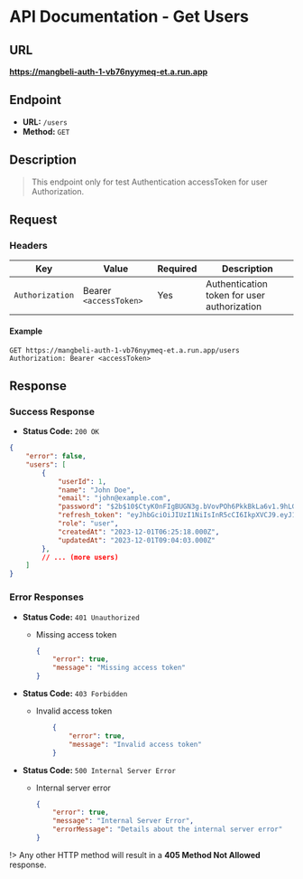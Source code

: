 # **API Documentation - Get Users**

## URL

**https://mangbeli-auth-1-vb76nyymeq-et.a.run.app**

## Endpoint

- **URL:** `/users`
- **Method:** `GET`

## Description

> This endpoint only for test Authentication accessToken for user Authorization.

## Request

### Headers

| Key           | Value                                | Required | Description                                |
| ------------- | ------------------------------------ | -------- | ------------------------------------------ |
| `Authorization`| Bearer `<accessToken>`              | Yes      | Authentication token for user authorization|

#### Example
```http
GET https://mangbeli-auth-1-vb76nyymeq-et.a.run.app/users
Authorization: Bearer <accessToken>
```

## Response

### Success Response

- **Status Code:** `200 OK`
```json
{
    "error": false,
    "users": [
        {
            "userId": 1,
            "name": "John Doe",
            "email": "john@example.com",
            "password": "$2b$10$CtyK0nFIgBUGN3g.bVovPOh6PkkBkLa6v1.9hLGfC5PNUZEJNL4nq",
            "refresh_token": "eyJhbGciOiJIUzI1NiIsInR5cCI6IkpXVCJ9.eyJ1c2VySWQiOjEsIm5hbWUiOiJ1ZGliIiwiZW1haWwiOiJ1ZGluc2VkdW5pYUBkaWNvZGluZy5jb20iLCJpYXQiOjE3MDE0MjE0NDMsImV4cCI6MTcwMTUwNzg0M30.XhqMxBtmwtkmyqD9idzjmWy3QjeHf0autXprKr1MBqM",
            "role": "user",
            "createdAt": "2023-12-01T06:25:18.000Z",
            "updatedAt": "2023-12-01T09:04:03.000Z"
        },
        // ... (more users)
    ]
}
```

### Error Responses

- **Status Code:** `401 Unauthorized`
    - Missing access token
        ```json
        {
            "error": true,
            "message": "Missing access token"
        }
        ```

- **Status Code:** `403 Forbidden`
    - Invalid access token
        ```json
            {
                "error": true,
                "message": "Invalid access token"
            }
        ```

- **Status Code:** `500 Internal Server Error`
    - Internal server error
        ```json
        {
            "error": true,
            "message": "Internal Server Error",
            "errorMessage": "Details about the internal server error"
        }
        ```

!> Any other HTTP method will result in a **405 Method Not Allowed** response.
